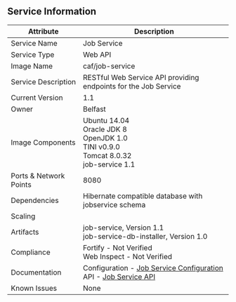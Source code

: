 ## Service Information

| Attribute | Description |
|-----------|-------------|
| Service Name | Job Service |
| Service Type | Web API |
| Image Name | caf/job-service |
| Service Description | RESTful Web Service API providing endpoints for the Job Service |
| Current Version | 1.1 |
| Owner | Belfast |
| Image Components | Ubuntu 14.04 <br> Oracle JDK 8 <br> OpenJDK 1.0 <br> TINI v0.9.0 <br> Tomcat 8.0.32 <br> job-service 1.1 |
| Ports & Network Points | 8080 |
| Dependencies | Hibernate compatible database with jobservice schema |
| Scaling |   |
| Artifacts | job-service, Version 1.1 <br> job-service-db-installer, Version 1.0 |
| Compliance | Fortify - Not Verified <br> Web Inspect - Not Verified |
| Documentation | Configuration - [Job Service Configuration](https://github.hpe.com/caf/chateau/tree/develop/services/job-service) <br> API - [Job Service API](https://github.hpe.com/caf/job-service)
| Known Issues	| None |
